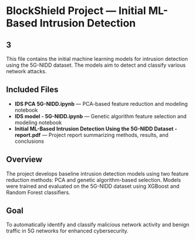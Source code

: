 # BlockShield Project — Initial ML-Based Intrusion Detection
## 3 

This file contains the initial machine learning models for intrusion detection using the 5G-NIDD dataset. The models aim to detect and classify various network attacks.

## Included Files

- **IDS PCA 5G-NIDD.ipynb** — PCA-based feature reduction and modeling notebook  
- **IDS model - 5G-NIDD.ipynb** — Genetic algorithm feature selection and modeling notebook  
- **Initial ML-Based Intrusion Detection Using the 5G-NIDD Dataset - report.pdf** — Project report summarizing methods, results, and conclusions  

## Overview

The project develops baseline intrusion detection models using two feature reduction methods: PCA and genetic algorithm-based selection. Models were trained and evaluated on the 5G-NIDD dataset using XGBoost and Random Forest classifiers.

## Goal

To automatically identify and classify malicious network activity and benign traffic in 5G networks for enhanced cybersecurity.
